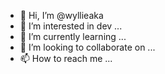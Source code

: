 - 👋 Hi, I’m @wyllieaka
- 👀 I’m interested in dev ...
- 🌱 I’m currently learning ...
- 💞️ I’m looking to collaborate on ...
- 📫 How to reach me ...

<!---
wyllieaka/wyllieaka is a ✨ special ✨ repository because its `README.md` (this file) appears on your GitHub profile.
You can click the Preview link to take a look at your changes.
--->
